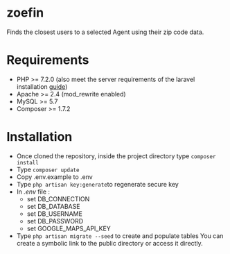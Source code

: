 # zoefin
Finds the closest users to a selected Agent using their zip code data.

# Requirements
* PHP >= 7.2.0 (also meet the server requirements of the laravel installation [guide](https://laravel.com/docs/5.7/installation))
* Apache >= 2.4 (mod_rewrite enabled)
* MySQL >= 5.7
* Composer >= 1.7.2

# Installation
* Once cloned the repository, inside the project directory type `composer install`
* Type `composer update`
* Copy .env.example to .env
* Type `php artisan key:generate`to regenerate secure key
* In *.env* file :
   * set DB_CONNECTION
   * set DB_DATABASE
   * set DB_USERNAME
   * set DB_PASSWORD
   * set GOOGLE_MAPS_API_KEY
* Type `php artisan migrate --seed` to create and populate tables
You can create a symbolic link to the public directory or access it directly.

